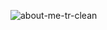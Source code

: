 ![about-me-tr-clean](https://user-images.githubusercontent.com/122160506/218074299-2f431e8f-f543-4154-bd2b-a94501c7a72c.png)



<!--
![about-me-72-tra-80q](https://user-images.githubusercontent.com/122160506/218073254-c2e49e90-e048-465c-84ce-e7ad0c755965.png)
![about-me-72-transparent](https://user-images.githubusercontent.com/122160506/218072957-fcdc569d-ed17-4bb7-90a4-b2b15f1ed1f2.png)
![about-me-72](https://user-images.githubusercontent.com/122160506/218071916-ae8357b5-c733-47eb-8ae3-6a7fffdbe97b.png)
![about-me](https://user-images.githubusercontent.com/122160506/218071470-515dcabb-31e3-4e80-a050-3dbe7005fbce.png)
![about-me-72](https://user-images.githubusercontent.com/122160506/218071916-ae8357b5-c733-47eb-8ae3-6a7fffdbe97b.png)
![aboutme](https://user-images.githubusercontent.com/122160506/218071059-01299f3b-75de-4b77-ae82-465a22665b07.png)
![about-me](https://user-images.githubusercontent.com/122160506/218066457-2629e1b0-1a72-4de4-afa3-690086785529.gif)
**BorisKlco/BorisKlco** is a ✨ _special_ ✨ repository because its `README.md` (this file) appears on your GitHub profile.

Here are some ideas to get you started:

- 🔭 I’m currently working on ...
- 🌱 I’m currently learning ...
- 👯 I’m looking to collaborate on ...
- 🤔 I’m looking for help with ...
- 💬 Ask me about ...
- 📫 How to reach me: ...
- 😄 Pronouns: ...
- ⚡ Fun fact: ...
-->
